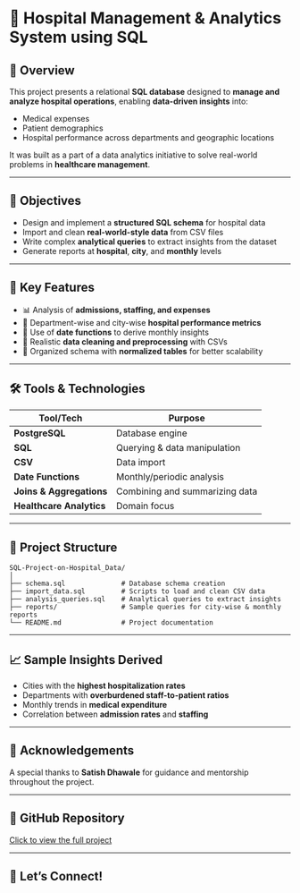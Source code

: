 # 🏥 Hospital Management & Analytics System using SQL

## 📌 Overview
This project presents a relational **SQL database** designed to **manage and analyze hospital operations**, enabling **data-driven insights** into:
- Medical expenses
- Patient demographics
- Hospital performance across departments and geographic locations

It was built as a part of a data analytics initiative to solve real-world problems in **healthcare management**.

---

## 🎯 Objectives

- Design and implement a **structured SQL schema** for hospital data
- Import and clean **real-world-style data** from CSV files
- Write complex **analytical queries** to extract insights from the dataset
- Generate reports at **hospital**, **city**, and **monthly** levels

---

## 🧩 Key Features

- 📊 Analysis of **admissions, staffing, and expenses**
- 🏨 Department-wise and city-wise **hospital performance metrics**
- 📅 Use of **date functions** to derive monthly insights
- 🧼 Realistic **data cleaning and preprocessing** with CSVs
- 📁 Organized schema with **normalized tables** for better scalability

---

## 🛠️ Tools & Technologies

| Tool/Tech        | Purpose                              |
|------------------|--------------------------------------|
| **PostgreSQL**   | Database engine                      |
| **SQL**          | Querying & data manipulation         |
| **CSV**          | Data import                          |
| **Date Functions** | Monthly/periodic analysis         |
| **Joins & Aggregations** | Combining and summarizing data |
| **Healthcare Analytics** | Domain focus                |

---

## 📂 Project Structure

```
SQL-Project-on-Hospital_Data/
│
├── schema.sql              # Database schema creation
├── import_data.sql         # Scripts to load and clean CSV data
├── analysis_queries.sql    # Analytical queries to extract insights
├── reports/                # Sample queries for city-wise & monthly reports
└── README.md               # Project documentation
```

---

## 📈 Sample Insights Derived

- Cities with the **highest hospitalization rates**
- Departments with **overburdened staff-to-patient ratios**
- Monthly trends in **medical expenditure**
- Correlation between **admission rates** and **staffing**

---

## 🤝 Acknowledgements

A special thanks to **Satish Dhawale** for guidance and mentorship throughout the project.

---

## 🔗 GitHub Repository

[Click to view the full project](https://lnkd.in/d-hCJznF)

---

## 📢 Let’s Connect!







